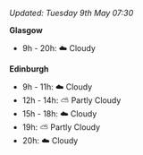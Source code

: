 *Updated: Tuesday 9th May 07:30*

**Glasgow**

* 9h - 20h: :cloud: Cloudy

**Edinburgh**

* 9h - 11h: :cloud: Cloudy
* 12h - 14h: :partly_sunny: Partly Cloudy
* 15h - 18h: :cloud: Cloudy
* 19h: :partly_sunny: Partly Cloudy
* 20h: :cloud: Cloudy
